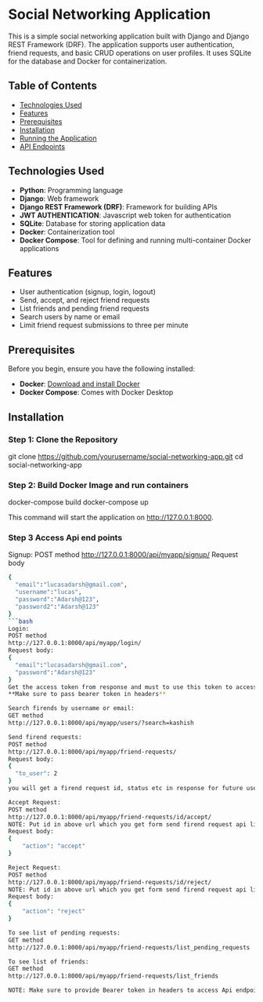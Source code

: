 # Social Networking Application

This is a simple social networking application built with Django and Django REST Framework (DRF). The application supports user authentication, friend requests, and basic CRUD operations on user profiles. It uses SQLite for the database and Docker for containerization.

## Table of Contents

- [Technologies Used](#technologies-used)
- [Features](#features)
- [Prerequisites](#prerequisites)
- [Installation](#installation)
- [Running the Application](#running-the-application)
- [API Endpoints](#api-endpoints)

## Technologies Used

- **Python**: Programming language
- **Django**: Web framework
- **Django REST Framework (DRF)**: Framework for building APIs
- **JWT AUTHENTICATION**: Javascript web token for authentication
- **SQLite**: Database for storing application data
- **Docker**: Containerization tool
- **Docker Compose**: Tool for defining and running multi-container Docker applications

## Features

- User authentication (signup, login, logout)
- Send, accept, and reject friend requests
- List friends and pending friend requests
- Search users by name or email
- Limit friend request submissions to three per minute

## Prerequisites

Before you begin, ensure you have the following installed:

- **Docker**: [Download and install Docker](https://www.docker.com/products/docker-desktop)
- **Docker Compose**: Comes with Docker Desktop

## Installation

### Step 1: Clone the Repository

git clone https://github.com/yourusername/social-networking-app.git
cd social-networking-app

### Step 2: Build Docker Image and run containers

docker-compose build
docker-compose up

This command will start the application on http://127.0.0.1:8000.

### Step 3 Access Api end points
Signup:
POST method
http://127.0.0.1:8000/api/myapp/signup/
Request body
```bash
{
  "email":"lucasadarsh@gmail.com",
  "username":"lucas",
  "password":"Adarsh@123",
  "password2":"Adarsh@123"
}
```bash
Login:
POST method
http://127.0.0.1:8000/api/myapp/login/
Request body:
{
  "email":"lucasadarsh@gmail.com",
  "password":"Adarsh@123"
}
Get the access token from response and must to use this token to access other api endpoint except login and signup
**Make sure to pass bearer token in headers**

Search firends by username or email:
GET method
http://127.0.0.1:8000/api/myapp/users/?search=kashish

Send firend requests:
POST method
http://127.0.0.1:8000/api/myapp/friend-requests/
Request body:
{
  "to_user": 2
}
you will get a firend request id, status etc in response for future use

Accept Request:
POST method
http://127.0.0.1:8000/api/myapp/friend-requests/id/accept/
NOTE: Put id in above url which you get form send firend request api like replace with id with 2 or 3(whatever id u recieved in response form send firend request api)
Request body:
{
    "action": "accept"
}

Reject Request:
POST method
http://127.0.0.1:8000/api/myapp/friend-requests/id/reject/
NOTE: Put id in above url which you get form send firend request api like replace with id with 2 or 3(whatever id u recieved in response form send firend request api)
Request body:
{
    "action": "reject"
}

To see list of pending requests:
GET method
http://127.0.0.1:8000/api/myapp/friend-requests/list_pending_requests

To see list of friends:
GET method
http://127.0.0.1:8000/api/myapp/friend-requests/list_friends

NOTE: Make sure to provide Bearer token in headers to access Api endpoints except login and signup


